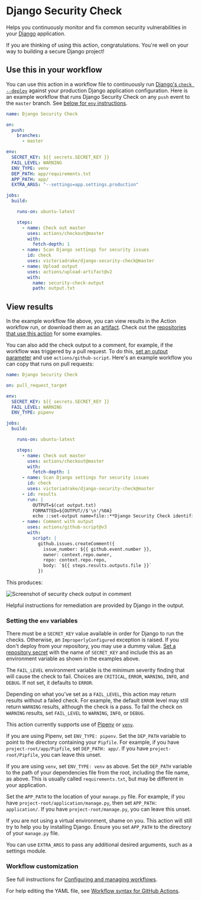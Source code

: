 # Django Security Check

Helps you continuously monitor and fix common security vulnerabilities in your [Django](https://www.djangoproject.com/) application.

If you are thinking of using this action, congratulations. You're well on your way to building a secure Django project!

## Use this in your workflow

You can use this action in a workflow file to continuously run [Django's `check --deploy`](https://docs.djangoproject.com/en/3.0/ref/django-admin/#check) against your production Django application configuration. Here is an example workflow that runs Django Security Check on any `push` event to the `master` branch. See [below for `env` instructions](https://github.com/victoriadrake/django-security-check#setting-the-env-variables).

```yml
name: Django Security Check

on:
  push:
    branches:
      - master

env:
  SECRET_KEY: ${{ secrets.SECRET_KEY }}
  FAIL_LEVEL: WARNING
  ENV_TYPE: venv
  DEP_PATH: app/requirements.txt
  APP_PATH: app/
  EXTRA_ARGS: "--settings=app.settings.production"

jobs:
  build:

    runs-on: ubuntu-latest

    steps:
      - name: Check out master
        uses: actions/checkout@master
        with:
          fetch-depth: 1
      - name: Scan Django settings for security issues
        id: check
        uses: victoriadrake/django-security-check@master
      - name: Upload output
        uses: actions/upload-artifact@v2
        with:
          name: security-check-output
          path: output.txt
```

## View results

In the example workflow file above, you can view results in the Action workflow run, or download them as an [artifact](https://docs.github.com/en/actions/configuring-and-managing-workflows/persisting-workflow-data-using-artifacts). Check out the [repositories  that use this action](https://github.com/victoriadrake/django-security-check/network/dependents) for some examples.

You can also add the check output to a comment, for example, if the workflow was triggered by a pull request. To do this, [set an output parameter](https://docs.github.com/en/actions/reference/workflow-commands-for-github-actions#setting-an-output-parameter) and use `actions/github-script`. Here's an example workflow you can copy that runs on pull requests:

```yml
name: Django Security Check

on: pull_request_target

env:
  SECRET_KEY: ${{ secrets.SECRET_KEY }}
  FAIL_LEVEL: WARNING
  ENV_TYPE: pipenv

jobs:
  build:

    runs-on: ubuntu-latest

    steps:
      - name: Check out master
        uses: actions/checkout@master
        with:
          fetch-depth: 1
      - name: Scan Django settings for security issues
        id: check
        uses: victoriadrake/django-security-check@master
      - id: results
        run: |
          OUTPUT=$(cat output.txt)
          FORMATTED=${OUTPUT//$'\n'/%0A}
          echo ::set-output name=file::**Django Security Check identified issues:** %0A$FORMATTED
      - name: Comment with output
        uses: actions/github-script@v3
        with:
          script: |
            github.issues.createComment({
              issue_number: ${{ github.event.number }},
              owner: context.repo.owner,
              repo: context.repo.repo,
              body: `${{ steps.results.outputs.file }}`
            })
```

This produces:

![Screenshot of security check output in comment](screenshot.png)

Helpful instructions for remediation are provided by Django in the output.

### Setting the `env` variables

There must be a `SECRET_KEY` value available in order for Django to run the checks. Otherwise, an `ImproperlyConfigured` exception is raised. If you don't deploy from your repository, you may use a dummy value. [Set a repository secret](https://docs.github.com/en/actions/reference/encrypted-secrets#creating-encrypted-secrets-for-a-repository) with the name of `SECRET_KEY` and include this as an environment variable as shown in the examples above.

The `FAIL_LEVEL` environment variable is the minimum severity finding that will cause the check to fail. Choices are `CRITICAL`, `ERROR`, `WARNING`, `INFO`, and `DEBUG`. If not set, it defaults to `ERROR`.

Depending on what you've set as a `FAIL_LEVEL`, this action may return results without a failed check. For example, the default `ERROR` level may still return `WARNING` results, although the check is a pass. To fail the check on `WARNING` results, set `FAIL_LEVEL` to `WARNING`, `INFO`, or `DEBUG`.

This action currently supports use of [Pipenv](https://pipenv.pypa.io/en/latest/) or [`venv`](https://docs.python.org/3/library/venv.html#module-venv).

If you are using Pipenv, set `ENV_TYPE: pipenv`. Set the `DEP_PATH` variable to point to the directory containing your `Pipfile`. For example, if you have `project-root/app/Pipfile`, set `DEP_PATH: app/`. If you have `project-root/Pipfile`, you can leave this unset.

If you are using `venv`, set `ENV_TYPE: venv` as above. Set the `DEP_PATH` variable to the path of your dependencies file from the root, including the file name, as above. This is usually called `requirements.txt`, but may be different in your application.

Set the `APP_PATH` to the location of your `manage.py` file. For example, if you have `project-root/application/manage.py`, then set `APP_PATH: application/`. If you have `project-root/manage.py`, you can leave this unset.

If you are not using a virtual environment, shame on you. This action will still try to help you by installing Django. Ensure you set `APP_PATH` to the directory of your `manage.py` file.

You can use `EXTRA_ARGS` to pass any additional desired arguments, such as a settings module.

### Workflow customization

See full instructions for [Configuring and managing workflows](https://help.github.com/en/actions/configuring-and-managing-workflows).

For help editing the YAML file, see [Workflow syntax for GitHub Actions](https://help.github.com/en/actions/automating-your-workflow-with-github-actions/workflow-syntax-for-github-actions).
